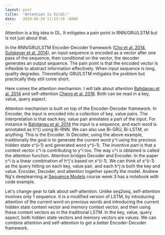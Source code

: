 ```yaml
---
layout: post
title:  "Attention is Viral!"
date:   2019-06-29 11:13:18 -0800
---
```

Attention is a big idea in DL. It mitigates a pain point in RNN/GRU/LSTM but is not just about that.


In the RNN/GRU/LSTM Encoder-Decoder framework ([Cho et al. 2014][Learning Phrase Representations using RNN Encoder–Decoder for Statistical Machine Translation], [Sutskever et al. 2014][Sequence to Sequence Learning with Neural Networks]), an input sequence is encoded as a vector after one pass of the sequence, then conditional on the vector, the decoder generates an output sequence. The pain point is that the encoded vector is inflexible to abstract information effectively. When input sequence is long, quality degrades. Theoretically GRU/LSTM mitigates the problem but practically they still come short.


Here comes the attention mechanism. I will talk about attention [Bahdanau et al. 2014][Neural Machine Translation by Jointly Learning to Align and Translate] and self-attention [Cheng et al. 2016][Long Short-Term Memory-Networks for Machine Reading]. Both can be read in a key, value, query aspect.


Attention mechanism is built on top of the Encoder-Decoder framework. In Encoder, the input is encoded into a collection of key, value pairs. The interpretation is that each key, value pair annotates a part of the input. For instance in [Bahdanau et al. 2014][Neural Machine Translation by Jointly Learning to Align and Translate] the input is a sequence, and each word is annotated as h^{<j>} using Bi-RNN. We can also use Bi-GRU, Bi-LSTM, or anything. This is the Encoder. In Decoder, using the above example, traditionally the goal is to generate the current word y^i using the previous hidden state s^(i-1) and generated word y^(i-1). The inventive part is that a context vector c^i is contributing to y^i too. The way c^i is obtained is called the attention function. Attention bridges Decoder and Encoder. In the paper c^i is a linear combination of h^j's based on s^(i-1). We can think of s^(i-1) as the query hitting on each key, value pair, and each h^j is both the key and value. Encoder, Decoder, and attention together specify the model. Andrew Ng's deeplearning.ai [Sequence Models](https://www.coursera.org/learn/nlp-sequence-models) course week 3 has a notebook with code example.


Let's change gear to talk about self-attention. Unlike seq2seq, self-attention involves only 1 sequence. It is a modified version of LSTM, by introducing attention of the current word on previous words and introducing the current hidden state context vector and memory context vector, and then using these context vectors as in the traditional LSTM. In the key, value, query aspect, both hidden state vectors and memory vectors are values. We can combine attention and self-attention to get a better Encoder-Decoder framework.


[Learning Phrase Representations using RNN Encoder–Decoder for Statistical Machine Translation]: https://arxiv.org/pdf/1406.1078
[Sequence to Sequence Learning with Neural Networks]: https://arxiv.org/pdf/1409.3215.pdf
[Neural Machine Translation by Jointly Learning to Align and Translate]: https://arxiv.org/pdf/1409.0473.pdf
[Long Short-Term Memory-Networks for Machine Reading]: https://arxiv.org/pdf/1601.06733.pdf
